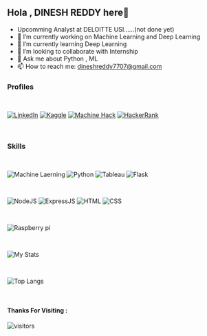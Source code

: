 ## Hola , DINESH REDDY here👋

- Upcomming Analyst at DELOITTE USI......(not done yet)
- 🔭 I’m currently working on Machine Learning and Deep Learning
- 🌱 I’m currently learning Deep Learning
- 👯 I’m looking to collaborate with Internship
- 💬 Ask me about Python , ML
- 📫 How to reach me: dineshreddy7707@gmail.com

### Profiles

<br>

<a href="https://www.linkedin.com/in/dinesh-reddy-donthireddy-b409771a1/" target="_blank"><img src="https://img.shields.io/badge/LinkedIn-5f28b6.svg?&style=flat-square&logo=linkedin&logoColor=white" alt="LinkedIn"></a>
<a href="https://www.kaggle.com/alwaysddr" target="_blank"><img src="https://img.shields.io/badge/Kaggle-5facb6.svg?&style=flat-square&logo=Kaggle&logoColor=white" alt="Kaggle"></a>
<a href="https://machinehack.com/user/profile/ui/60c70eaafb1df670c08626c2" target="_blank"><img src="https://img.shields.io/badge/Machine Hack-ffacb6.svg?&style=flat-square&logo=machinehack&logoColor=white" alt="Machine Hack"></a>
<a href="https://www.hackerrank.com/dineshreddy7707" target="_blank"><img src="https://img.shields.io/badge/HackerRank-C0C0C0.svg?&style=flat-square&logo=hackerrank&logoColor=white" alt="HackerRank"></a>

<br>

### Skills

<br>

![Machine Laerning](https://img.shields.io/badge/Machine%20Learning-5DADE2?style=for-the-badge&logo=ml&logoColor=balck)
![Python](https://img.shields.io/badge/Python-3776AB?style=for-the-badge&logo=python&logoColor=white)
![Tableau](https://img.shields.io/badge/Tableau-000000?style=for-the-badge&logo=tableau&logoColor=white)
![Flask](https://img.shields.io/badge/Flask-5D6D7E?style=for-the-badge&logo=flask&logoColor=white)

<br>

![NodeJS](https://img.shields.io/badge/Node.js-43853D?style=for-the-badge&logo=node.js&logoColor=white)
![ExpressJS](https://img.shields.io/badge/Express.js-000000?style=for-the-badge&logo=express&logoColor=white)
![HTML](https://img.shields.io/badge/HTML5-E34F26?style=for-the-badge&logo=html5&logoColor=white)
![CSS](https://img.shields.io/badge/CSS3-1572B6?style=for-the-badge&logo=css3&logoColor=white)

<br>

![Raspberry pi](https://img.shields.io/badge/RASPBERRY%20PI-C51A4A.svg?&style=for-the-badge&logo=raspberry%20pi&logoColor=white)

<br>

![My Stats](https://github-readme-stats.vercel.app/api?username=DDR7707&show_icons=true&theme=dark)  

<br>

![Top Langs](https://github-readme-stats.vercel.app/api/top-langs/?username=DDR7707)

<br>

#### Thanks For Visiting : 

![visitors](https://visitor-badge.laobi.icu/badge?page_id=DDR7707)
